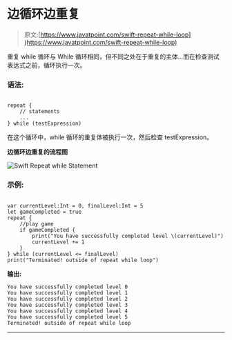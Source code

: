 # 边循环边重复

> 原文:[https://www.javatpoint.com/swift-repeat-while-loop](https://www.javatpoint.com/swift-repeat-while-loop)

重复 while 循环与 While 循环相同，但不同之处在于重复的主体...而在检查测试表达式之前，循环执行一次。

### 语法:

```

repeat {
    // statements
    ...
} while (testExpression)

```

在这个循环中，while 循环的重复体被执行一次，然后检查 testExpression。

**边循环边重复的流程图**

![Swift Repeat while Statement](../Images/3b8732fd19f86c9378264ccdaaf96206.png)

### 示例:

```

var currentLevel:Int = 0, finalLevel:Int = 5
let gameCompleted = true
repeat {
    //play game
    if gameCompleted {
        print("You have successfully completed level \(currentLevel)")
        currentLevel += 1
    }
} while (currentLevel <= finalLevel)
print("Terminated! outside of repeat while loop")

```

**输出:**

```
You have successfully completed level 0
You have successfully completed level 1
You have successfully completed level 2
You have successfully completed level 3
You have successfully completed level 4
You have successfully completed level 5
Terminated! outside of repeat while loop

```

* * *